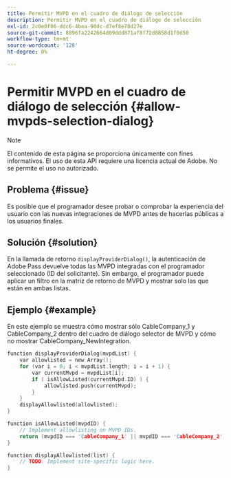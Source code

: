 ```yaml
---
title: Permitir MVPD en el cuadro de diálogo de selección
description: Permitir MVPD en el cuadro de diálogo de selección
exl-id: 2c0e0f06-ddc6-4bea-90dc-d7ef8e78d27e
source-git-commit: 8896fa2242664d09ddd871af8f72d8858d1f0d50
workflow-type: tm+mt
source-wordcount: '128'
ht-degree: 0%

---
```


# Permitir MVPD en el cuadro de diálogo de selección {#allow-mvpds-selection-dialog}

>[!NOTE]
>
>El contenido de esta página se proporciona únicamente con fines informativos. El uso de esta API requiere una licencia actual de Adobe. No se permite el uso no autorizado.

## Problema {#issue}

Es posible que el programador desee probar o comprobar la experiencia del usuario con las nuevas integraciones de MVPD antes de hacerlas públicas a los usuarios finales.

## Solución {#solution}

En la llamada de retorno `displayProviderDialog()`, la autenticación de Adobe Pass devuelve todas las MVPD integradas con el programador seleccionado (ID del solicitante). Sin embargo, el programador puede aplicar un filtro en la matriz de retorno de MVPD y mostrar solo las que están en ambas listas.

## Ejemplo {#example}

En este ejemplo se muestra cómo mostrar sólo CableCompany_1 y CableCompany_2 dentro del cuadro de diálogo selector de MVPD y cómo no mostrar CableCompany_NewIntegration.

```C
function displayProviderDialog(mvpdList) {
    var allowlisted = new Array();
    for (var i = 0; i < mvpdList.length; i = i + 1) {
        var currentMvpd = mvpdList[i];
        if ( isAllowListed(currentMvpd.ID) ) {
            allowlisted.push(currentMvpd);
        }
    }
    displayAllowlisted(allowlisted);
}

function isAllowListed(mvpdID) {
    // Implement allowlisting on MVPD IDs.
    return (mvpdID === 'CableCompany_1' || mvpdID === 'CableCompany_2');
}

function displayAllowlisted(list) {
    // TODO: Implement site-specific logic here.
}
```

<!--
**Related Information**
* [Prevent MVPDs from appearing in the Selection Dialog](/help/authentication/prevent-mvpd-selectn-dialog.md)
* **Code Samples**
* [Programmer integration guide](/help/authentication/programmer-integration-guide-overview.md)
-->

